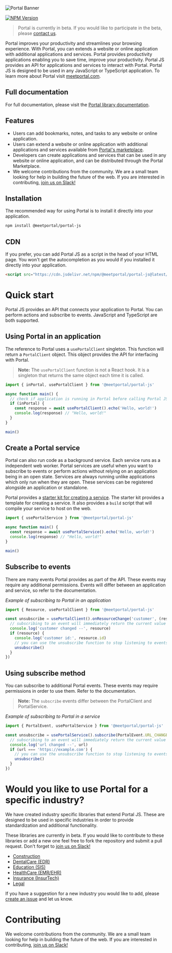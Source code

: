 ![Portal Banner](https://meetportal.github.io/portal-js/media/portal-js-banner.svg)

[![NPM Version](https://img.shields.io/npm/v/@meetportal/portal-js.svg?style=for-the-badge)](https://www.npmjs.com/package/@meetportal/portal-js)

> Portal is currently in beta. If you would like to participate in the beta, please [contact us](https://meetportal.com/contact).

Portal improves your productivity and streamlines your browsing experience. With Portal, you can extends a website or online application with additional applications and services. Portal provides productivity applications enabling you to save time, improve your productivity. Portal JS provides an API for applications and services to interact with Portal. Portal JS is designed to be used in any JavaScript or TypeScript application. To learn more about Portal visit [meetportal.com](https://meetportal.com).

## Full documentation

For full documentation, please visit the [Portal library documentation](https://meetportal.github.io/portal-js/).

## Features

- Users can add bookmarks, notes, and tasks to any website or online application.
- Users can extend a website or online application with additional applications and services available from [Portal's marketplace](https://marketplace.meetportal.com).
- Developers can create applications and services that can be used in any website or online application, and can be distributed through the Portal Marketplace.
- We welcome contributions from the community. We are a small team looking for help in building the future of the web. If you are interested in contributing, [join us on Slack!](https://meetportal.slack.com/)

## Installation

The recommended way for using Portal is to install it directly into your application.

```bash
npm install @meetportal/portal-js
```

## CDN

If you prefer, you can add Portal JS as a script in the head of your HTML page. You won't get the autocompletion as you would if you installed it directly into your application.

```html
<script src="https://cdn.jsdelivr.net/npm/@meetportal/portal-js@latest/dist/portal.iife.js"></script>
```

# Quick start

Portal JS provides an API that connects your application to Portal. You can perform actions and subscribe to events. JavaScript and TypeScript are both supported.

## Using Portal in an application

The reference to Portal uses a `usePortalClient` singleton. This function will return a `PortalClient` object. This object provides the API for interfacing with Portal.

> **Note:** The `usePortalClient` function is not a React hook. It is a singleton that returns the same object each time it is called.

```typescript
import { inPortal, usePortalClient } from '@meetportal/portal-js'

async function main() {
  // check if application is running in Portal before calling Portal JS functions
  if (inPortal) {
    const response = await usePortalClient().echo('Hello, world!')
    console.log(response) // "Hello, world!"
  }
}

main()
```

## Create a Portal service

Portal can also run code as a background service. Each service runs as a independent web worker. Portal services are useful when you want to subscribe to events or perform actions without relying on an application being in an open state. Services are always running unlike applications which only run when they are open. These services can be registered alongside an application or standalone.

Portal provides a [starter kit for creating a service](https://github.com/meetportal/portal-service-starter). The starter kit provides a template for creating a service. It also provides a `build` script that will compile your service to host on the web.

```typescript
import { usePortalService } from '@meetportal/portal-js'

async function main() {
  const response = await usePortalService().echo('Hello, world!')
  console.log(response) // "Hello, world!"
}

main()
```

## Subscribe to events

There are many events Portal provides as part of the API. These events may require any additional permissions. Events will differ between an application and service, so refer to the documentation.

_Example of subscribing to Portal in an application_

```typescript
import { Resource, usePortalClient } from '@meetportal/portal-js'

const unsubscribe = usePortalClient().onResourceChange('customer', (resource?: Resource) => {
  // subscribing to an event will immediately return the current value
  console.log('customer changed --', resource)
  if (resource) {
    console.log('customer id:', resource.id)
    // you can use the unsubscribe function to stop listening to events
    unsubscribe()
  }
})
```

## Using subscribe method

You can subscribe to additional Portal events. These events may require permissions in order to use them. Refer to the documentation.

> **Note:** The `subscribe` events differ between the PortalClient and PortalService.

_Example of subscribing to Portal in a service_

```typescript
import { PortalEvent, usePortalService } from '@meetportal/portal-js'

const unsubscribe = usePortalService().subscribe(PortalEvent.URL_CHANGE, '*', (url: string) => {
  // subscribing to an event will immediately return the current value
  console.log('url changed --', url)
  if (url === 'https://example.com') {
    // you can use the unsubscribe function to stop listening to events
    unsubscribe()
  }
})
```

# Would you like to use Portal for a specific industry?

We have created industry specific libraries that extend Portal JS. These are designed to be used in specific industries in order to provide standardization and additional functionality.

These libraries are currently in beta. If you would like to contribute to these libraries or add a new one feel free to fork the repository and submit a pull request. Don't forget to [join us on Slack!](https://meetportal.slack.com/)

- [Construction](https://meetportal.github.io/projects-js/)
- [DentalCare (EDR)](https://meetportal.github.io/dentalcare-js/)
- [Education (SIS)](https://meetportal.github.io/learning-js/)
- [HealthCare (EMR/EHR)](https://meetportal.github.io/healthcare-js/)
- [Insurance (InsurTech)](https://meetportal.github.io/insurance-js/)
- [Legal](https://meetportal.github.io/legal-js/)

If you have a suggestion for a new industry you would like to add, please [create an issue](https://github.com/meetportal/portal-js/issues) and let us know.

# Contributing

We welcome contributions from the community. We are a small team looking for help in building the future of the web. If you are interested in contributing, [join us on Slack!](https://meetportal.slack.com/)
